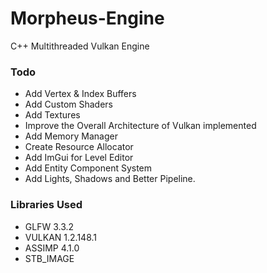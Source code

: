 # Morpheus-Engine
C++ Multithreaded Vulkan Engine

### Todo
* Add Vertex & Index Buffers
* Add Custom Shaders
* Add Textures
* Improve the Overall Architecture of Vulkan implemented
* Add Memory Manager
* Create Resource Allocator
* Add ImGui for Level Editor
* Add Entity Component System
* Add Lights, Shadows and Better Pipeline.

### Libraries Used
* GLFW 3.3.2
* VULKAN 1.2.148.1
* ASSIMP 4.1.0
* STB_IMAGE 
